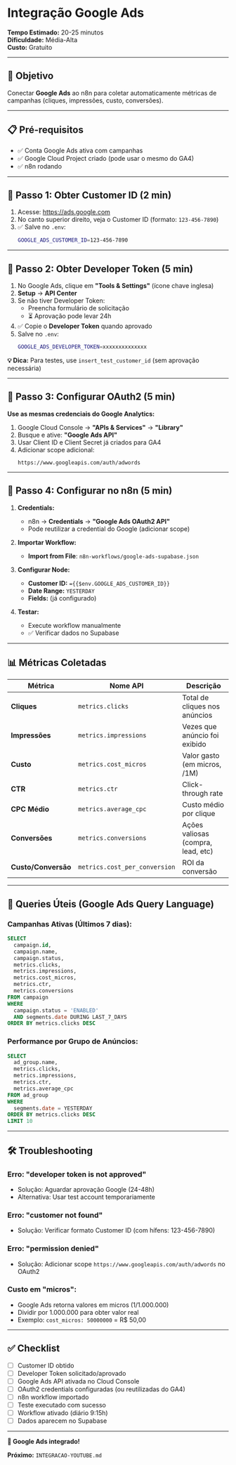 # Integração Google Ads

**Tempo Estimado:** 20-25 minutos  
**Dificuldade:** Média-Alta  
**Custo:** Gratuito

---

## 🎯 Objetivo

Conectar **Google Ads** ao n8n para coletar automaticamente métricas de campanhas (cliques, impressões, custo, conversões).

---

## 📋 Pré-requisitos

- ✅ Conta Google Ads ativa com campanhas
- ✅ Google Cloud Project criado (pode usar o mesmo do GA4)
- ✅ n8n rodando

---

## 🔑 Passo 1: Obter Customer ID (2 min)

1. Acesse: https://ads.google.com
2. No canto superior direito, veja o Customer ID (formato: `123-456-7890`)
3. ✅ Salve no `.env`:
   ```bash
   GOOGLE_ADS_CUSTOMER_ID=123-456-7890
   ```

---

## 🔐 Passo 2: Obter Developer Token (5 min)

1. No Google Ads, clique em **"Tools & Settings"** (ícone chave inglesa)
2. **Setup** → **API Center**
3. Se não tiver Developer Token:
   - Preencha formulário de solicitação
   - ⏳ Aprovação pode levar 24h
4. ✅ Copie o **Developer Token** quando aprovado
5. Salve no `.env`:
   ```bash
   GOOGLE_ADS_DEVELOPER_TOKEN=xxxxxxxxxxxxxx
   ```

**💡 Dica:** Para testes, use `insert_test_customer_id` (sem aprovação necessária)

---

## 🔑 Passo 3: Configurar OAuth2 (5 min)

**Use as mesmas credenciais do Google Analytics:**

1. Google Cloud Console → **"APIs & Services"** → **"Library"**
2. Busque e ative: **"Google Ads API"**
3. Usar Client ID e Client Secret já criados para GA4
4. Adicionar scope adicional:
   ```
   https://www.googleapis.com/auth/adwords
   ```

---

## 🔧 Passo 4: Configurar no n8n (5 min)

1. **Credentials:**
   - n8n → **Credentials** → **"Google Ads OAuth2 API"**
   - Pode reutilizar a credential do Google (adicionar scope)

2. **Importar Workflow:**
   - **Import from File**: `n8n-workflows/google-ads-supabase.json`

3. **Configurar Node:**
   - **Customer ID:** `={{$env.GOOGLE_ADS_CUSTOMER_ID}}`
   - **Date Range:** `YESTERDAY`
   - **Fields:** (já configurado)

4. **Testar:**
   - Execute workflow manualmente
   - ✅ Verificar dados no Supabase

---

## 📊 Métricas Coletadas

| Métrica | Nome API | Descrição |
|---------|----------|-----------|
| **Cliques** | `metrics.clicks` | Total de cliques nos anúncios |
| **Impressões** | `metrics.impressions` | Vezes que anúncio foi exibido |
| **Custo** | `metrics.cost_micros` | Valor gasto (em micros, /1M) |
| **CTR** | `metrics.ctr` | Click-through rate |
| **CPC Médio** | `metrics.average_cpc` | Custo médio por clique |
| **Conversões** | `metrics.conversions` | Ações valiosas (compra, lead, etc) |
| **Custo/Conversão** | `metrics.cost_per_conversion` | ROI da conversão |

---

## 🎯 Queries Úteis (Google Ads Query Language)

### **Campanhas Ativas (Últimos 7 dias):**

```sql
SELECT
  campaign.id,
  campaign.name,
  campaign.status,
  metrics.clicks,
  metrics.impressions,
  metrics.cost_micros,
  metrics.ctr,
  metrics.conversions
FROM campaign
WHERE
  campaign.status = 'ENABLED'
  AND segments.date DURING LAST_7_DAYS
ORDER BY metrics.clicks DESC
```

### **Performance por Grupo de Anúncios:**

```sql
SELECT
  ad_group.name,
  metrics.clicks,
  metrics.impressions,
  metrics.ctr,
  metrics.average_cpc
FROM ad_group
WHERE
  segments.date = YESTERDAY
ORDER BY metrics.clicks DESC
LIMIT 10
```

---

## 🛠️ Troubleshooting

### **Erro: "developer token is not approved"**
- Solução: Aguardar aprovação Google (24-48h)
- Alternativa: Usar test account temporariamente

### **Erro: "customer not found"**
- Solução: Verificar formato Customer ID (com hífens: 123-456-7890)

### **Erro: "permission denied"**
- Solução: Adicionar scope `https://www.googleapis.com/auth/adwords` no OAuth2

### **Custo em "micros":**
- Google Ads retorna valores em micros (1/1.000.000)
- Dividir por 1.000.000 para obter valor real
- Exemplo: `cost_micros: 50000000` = R$ 50,00

---

## ✅ Checklist

- [ ] Customer ID obtido
- [ ] Developer Token solicitado/aprovado
- [ ] Google Ads API ativada no Cloud Console
- [ ] OAuth2 credentials configuradas (ou reutilizadas do GA4)
- [ ] n8n workflow importado
- [ ] Teste executado com sucesso
- [ ] Workflow ativado (diário 9:15h)
- [ ] Dados aparecem no Supabase

---

**🎉 Google Ads integrado!**

**Próximo:** `INTEGRACAO-YOUTUBE.md`


